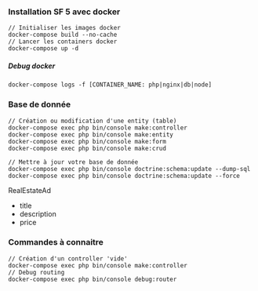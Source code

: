 ### Installation SF 5 avec docker
```
// Initialiser les images docker
docker-compose build --no-cache
// Lancer les containers docker
docker-compose up -d
```

##### Debug docker
```
docker-compose logs -f [CONTAINER_NAME: php|nginx|db|node]
```

### Base de donnée
```
// Création ou modification d'une entity (table)
docker-compose exec php bin/console make:controller
docker-compose exec php bin/console make:entity
docker-compose exec php bin/console make:form
docker-compose exec php bin/console make:crud

// Mettre à jour votre base de donnée
docker-compose exec php bin/console doctrine:schema:update --dump-sql
docker-compose exec php bin/console doctrine:schema:update --force
```

RealEstateAd
- title
- description
- price

### Commandes à connaitre 
```
// Création d'un controller 'vide'
docker-compose exec php bin/console make:controller
// Debug routing
docker-compose exec php bin/console debug:router
```